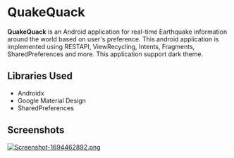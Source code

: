 # QuakeQuack
**QuakeQuack** is an Android application for real-time Earthquake information around the world based on user's preference.
This android application is implemented using RESTAPI, ViewRecycling, Intents, Fragments, SharedPreferences and more.
This application support dark theme.

## Libraries Used
- Androidx
- Google Material Design
- SharedPreferences

## Screenshots

[![Screenshot-1694462892.png](https://i.postimg.cc/fTw9GrZV/Screenshot-1694462892.png)](https://postimg.cc/BtVbDNj3)
